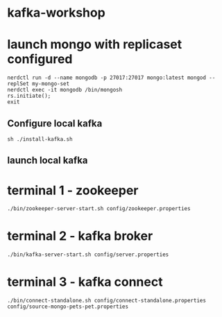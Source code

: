 # kafka-workshop

# launch mongo with replicaset configured

```shell
nerdctl run -d --name mongodb -p 27017:27017 mongo:latest mongod --replSet my-mongo-set
nerdctl exec -it mongodb /bin/mongosh
rs.initiate();
exit
```

## Configure local kafka

```shell
sh ./install-kafka.sh
```

## launch local kafka

# terminal 1 - zookeeper

```shell
./bin/zookeeper-server-start.sh config/zookeeper.properties
```

# terminal 2 - kafka broker

```shell
./bin/kafka-server-start.sh config/server.properties
```

# terminal 3 - kafka connect

```shell
./bin/connect-standalone.sh config/connect-standalone.properties config/source-mongo-pets-pet.properties
```

